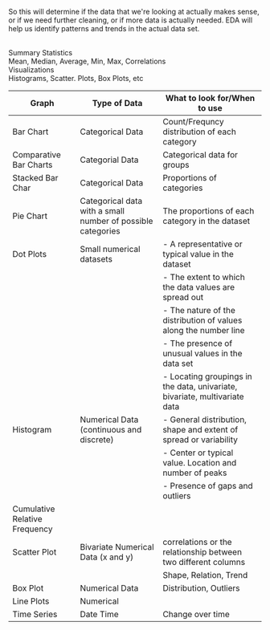 So this will determine if the data that we're looking at actually makes sense, or if we need further cleaning, or if more data is actually needed. EDA will help us identify patterns and trends in the actual data set. <br> <br>

Summary Statistics <br>
Mean, Median, Average, Min, Max, Correlations <br>
Visualizations <br>
Histograms, Scatter. Plots, Box Plots, etc <br>



| Graph                  | Type of Data             | What to look for/When to use |
| -----------------------| ------------------------ | -----------------------|
| Bar Chart              | Categorical Data         | Count/Frequncy distribution of each category  |
| Comparative Bar Charts | Categorial Data          | Categorical data for groups |
| Stacked Bar Char       | Categorical Data         | Proportions of categories |
| Pie Chart              | Categorical data with a small number of possible categories | The proportions of each category in the dataset|
| Dot Plots              | Small numerical datasets | - A representative or typical value in the dataset  |
|                        |                          | - The extent to which the data values are spread out  |
|                        |                          | - The nature of the distribution of values along the number line   |
|                        |                          | - The presence of unusual values in the data set |
|                        |                          | - Locating groupings in the data, univariate, bivariate, multivariate data |
| Histogram              | Numerical Data (continuous and discrete) | - General distribution, shape and extent of spread or variability |
|                        |                          | - Center or typical value. Location and number of peaks |
|                        |                          | - Presence of gaps and outliers|
| Cumulative Relative Frequency |    | |
| Scatter Plot           | Bivariate Numerical Data  (x and y)| correlations or the relationship between two different columns |
|                        |                          | Shape, Relation, Trend |
| Box Plot               | Numerical Data           | Distribution, Outliers
| Line Plots             | Numerical                | 
| Time Series            | Date Time                | Change over time|
